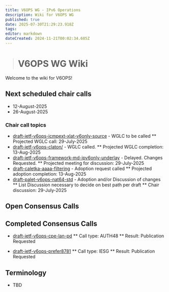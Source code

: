 ```yaml
---
title: V6OPS WG - IPv6 Operations
description: Wiki for V6OPS WG
published: true
date: 2025-07-30T21:29:23.918Z
tags: 
editor: markdown
dateCreated: 2024-11-21T00:02:34.685Z
---
```


> # V6OPS WG Wiki

Welcome to the wiki for V6OPS!

## Next scheduled chair calls

* 12-August-2025
* 26-August-2025

### Chair call topics

* [draft-ietf-v6ops-icmpext-xlat-v6only-source](https://datatracker.ietf.org/doc/draft-ietf-v6ops-icmpext-xlat-v6only-source/) - WGLC to be called
** Projected WGLC call: 29-July-2025
* [draft-ietf-v6ops-claton/](https://datatracker.ietf.org/doc/draft-ietf-v6ops-claton/) - WGLC called.
** Projected WGLC completion: 13-Aug-2025
* [draft-ietf-v6ops-framework-md-ipv6only-underlay](https://datatracker.ietf.org/doc/draft-ietf-v6ops-framework-md-ipv6only-underlay/) - Delayed. Changes Requested. 
** Projected meeting for discussion: 29-July-2025
* [draft-caletka-aaaa-filtering](https://datatracker.ietf.org/doc/html/draft-caletka-aaaa-filtering) - Adoption request called
** Projected adoption completion: 13-Aug-2025
* [draft-palet-v6ops-nat64-std](https://datatracker.ietf.org/doc/draft-palet-v6ops-nat64-std/) - Adoption and/or Discussion of changes
** List Discussion necessary to decide on best path per draft
** Chair discussion: 29-July-2025

## Open Consensus Calls


## Completed Consensus Calls

* [draft-ietf-v6ops-cpe-lan-pd](https://datatracker.ietf.org/doc/draft-ietf-v6ops-cpe-lan-pd/)
** Call type: AUTH48
** Result: Publication Requested

* [draft-ietf-v6ops-prefer8781](https://datatracker.ietf.org/doc/draft-ietf-v6ops-prefer8781/) 
** Call type: IESG
** Result: Publication Requested
  
   
## Terminology

 * TBD
  
  